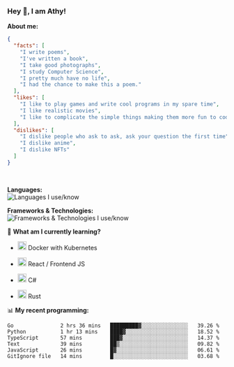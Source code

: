 ### Hey 👋, I am Athy!<br>

**About me:**


```json
{
  "facts": [
    "I write poems",
    "I've written a book",
    "I take good photographs",
    "I study Computer Science",
    "I pretty much have no life",
    "I had the chance to make this a poem."
  ],
  "likes": [
    "I like to play games and write cool programs in my spare time",
    "I like realistic movies",
    "I like to complicate the simple things making them more fun to code."
  ],
  "dislikes": [
    "I dislike people who ask to ask, ask your question the first time",
    "I dislike anime",
    "I dislike NFTs"
  ]
}
```
<br>


**Languages:**<br>
![Languages I use/know](https://skillicons.dev/icons?i=py,js,html,go,lua,java)

**Frameworks & Technologies:**<br />
![Frameworks & Technologies I use/know](https://skillicons.dev/icons?i=nodejs,nextjs,ts,react,express,docker,kubernetes,mysql,postgresql,mongodb,git,github,tailwind)

📙 **What am I currently learning?**

- <img height="20" src="https://cdn.jsdelivr.net/gh/devicons/devicon/icons/docker/docker-original.svg" /> Docker with Kubernetes

- <img height="20" src="https://cdn.jsdelivr.net/gh/devicons/devicon/icons/react/react-original.svg" /> React / Frontend JS

- <img height="20" src="https://cdn.jsdelivr.net/gh/devicons/devicon/icons/csharp/csharp-original.svg" /> C#
- <img height="20" src="https://cdn.jsdelivr.net/gh/devicons/devicon/icons/rust/rust-plain.svg" /> Rust

📊 **My recent programming:**

<!--START_SECTION:waka-->

```text
Go               2 hrs 36 mins   █████████▓░░░░░░░░░░░░░░░   39.26 %
Python           1 hr 13 mins    ████▓░░░░░░░░░░░░░░░░░░░░   18.52 %
TypeScript       57 mins         ███▓░░░░░░░░░░░░░░░░░░░░░   14.37 %
Text             39 mins         ██▒░░░░░░░░░░░░░░░░░░░░░░   09.82 %
JavaScript       26 mins         █▓░░░░░░░░░░░░░░░░░░░░░░░   06.61 %
GitIgnore file   14 mins         █░░░░░░░░░░░░░░░░░░░░░░░░   03.68 %
```

<!--END_SECTION:waka-->
